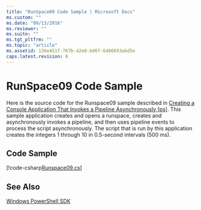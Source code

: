 ```yaml
---
title: "RunSpace09 Code Sample | Microsoft Docs"
ms.custom: ""
ms.date: "09/13/2016"
ms.reviewer: ""
ms.suite: ""
ms.tgt_pltfrm: ""
ms.topic: "article"
ms.assetid: 136e451f-767b-42e0-bd6f-6486693abd5e
caps.latest.revision: 6
---
```

# RunSpace09 Code Sample
Here is the source code for the Runspace09 sample described in [Creating a Console Application That Invokes a Pipeline Asynchronously &#91;ps&#93;](http://msdn.microsoft.com/en-us/198c1c94-2a06-457e-93ce-c0d910618e47). This sample application creates and opens a runspace, creates and asynchronously invokes a pipeline, and then uses pipeline events to process the script asynchronously. The script that is run by this application creates the integers 1 through 10 in 0.5-second intervals (500 ms).

## Code Sample

[!code-csharp[Runspace09.cs](../../powershell-sdk-samples/SDK-2.0/csharp/Runspace09/Runspace09.cs#L11-L113 "Runspace09.cs")]

## See Also
 [Windows PowerShell SDK](../windows-powershell-reference.md)
